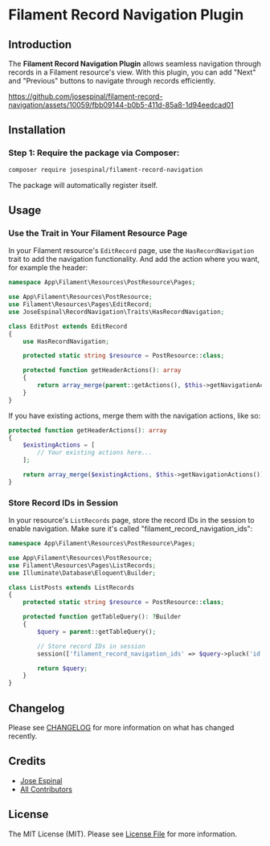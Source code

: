 # Filament Record Navigation Plugin

## Introduction

The **Filament Record Navigation Plugin** allows seamless navigation through records in a Filament resource's view. With this plugin, you can add "Next" and "Previous" buttons to navigate through records efficiently.

https://github.com/josespinal/filament-record-navigation/assets/10059/fbb09144-b0b5-411d-85a8-1d94eedcad01

## Installation

### Step 1: Require the package via Composer:

```bash
composer require josespinal/filament-record-navigation
```

The package will automatically register itself.

## Usage

### Use the Trait in Your Filament Resource Page

In your Filament resource's `EditRecord` page, use the `HasRecordNavigation` trait to add the navigation functionality. And add the action where you want, for example the header:

```php
namespace App\Filament\Resources\PostResource\Pages;

use App\Filament\Resources\PostResource;
use Filament\Resources\Pages\EditRecord;
use JoseEspinal\RecordNavigation\Traits\HasRecordNavigation;

class EditPost extends EditRecord
{
    use HasRecordNavigation;

    protected static string $resource = PostResource::class;

    protected function getHeaderActions(): array
    {
        return array_merge(parent::getActions(), $this->getNavigationActions());
    }
}
```

If you have existing actions, merge them with the navigation actions, like so:

```php
protected function getHeaderActions(): array
{
    $existingActions = [
        // Your existing actions here...
    ];

    return array_merge($existingActions, $this->getNavigationActions());
}
```

### Store Record IDs in Session

In your resource's `ListRecords` page, store the record IDs in the session to enable navigation. Make sure it's called "filament_record_navigation_ids":

```php
namespace App\Filament\Resources\PostResource\Pages;

use App\Filament\Resources\PostResource;
use Filament\Resources\Pages\ListRecords;
use Illuminate\Database\Eloquent\Builder;

class ListPosts extends ListRecords
{
    protected static string $resource = PostResource::class;

    protected function getTableQuery(): ?Builder
    {
        $query = parent::getTableQuery();

        // Store record IDs in session
        session(['filament_record_navigation_ids' => $query->pluck('id')->toArray()]);

        return $query;
    }
}
```

## Changelog

Please see [CHANGELOG](CHANGELOG.md) for more information on what has changed recently.

## Credits

- [Jose Espinal](https://github.com/josespinal)
- [All Contributors](../../contributors)

## License

The MIT License (MIT). Please see [License File](LICENSE.md) for more information.
